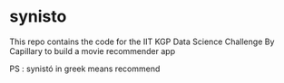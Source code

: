 # synisto
This repo contains the code for the IIT KGP Data Science Challenge By  Capillary to build a movie recommender app

PS : synistó in greek means recommend

